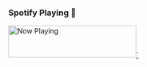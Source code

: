 ### Spotify Playing 👋

<a href="https://now-playing-profile-ochre.vercel.app/now-playing?open">
    <img src="https://now-playing-profile-ochre.vercel.app/now-playing" width="256" height="64" alt="Now Playing">`
</a>

<!--
**jenisa10/jenisa10** is a ✨ _special_ ✨ repository because its `README.md` (this file) appears on your GitHub profile.

Here are some ideas to get you started:

- 🔭 I’m currently working on ...
- 🌱 I’m currently learning ...
- 👯 I’m looking to collaborate on ...
- 🤔 I’m looking for help with ...
- 💬 Ask me about ...
- 📫 How to reach me: ...
- 😄 Pronouns: ...
- ⚡ Fun fact: ...
-->
